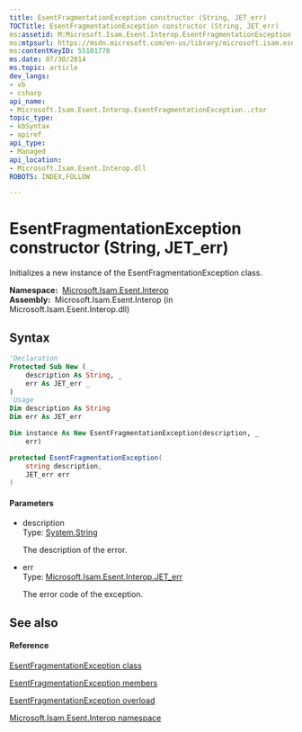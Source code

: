 ```yaml
---
title: EsentFragmentationException constructor (String, JET_err)
TOCTitle: EsentFragmentationException constructor (String, JET_err)
ms:assetid: M:Microsoft.Isam.Esent.Interop.EsentFragmentationException.#ctor(System.String,Microsoft.Isam.Esent.Interop.JET_err)
ms:mtpsurl: https://msdn.microsoft.com/en-us/library/microsoft.isam.esent.interop.esentfragmentationexception.esentfragmentationexception(v=EXCHG.10)
ms:contentKeyID: 55101778
ms.date: 07/30/2014
ms.topic: article
dev_langs:
- vb
- csharp
api_name: 
- Microsoft.Isam.Esent.Interop.EsentFragmentationException..ctor
topic_type: 
- kbSyntax
- apiref
api_type: 
- Managed
api_location: 
- Microsoft.Isam.Esent.Interop.dll
ROBOTS: INDEX,FOLLOW

---
```


# EsentFragmentationException constructor (String, JET_err)

Initializes a new instance of the EsentFragmentationException class.

**Namespace:**  [Microsoft.Isam.Esent.Interop](hh596136\(v=exchg.10\).md)  
**Assembly:**  Microsoft.Isam.Esent.Interop (in Microsoft.Isam.Esent.Interop.dll)

## Syntax

``` vb
'Declaration
Protected Sub New ( _
    description As String, _
    err As JET_err _
)
'Usage
Dim description As String
Dim err As JET_err

Dim instance As New EsentFragmentationException(description, _
    err)
```

``` csharp
protected EsentFragmentationException(
    string description,
    JET_err err
)
```

#### Parameters

  - description  
    Type: [System.String](https://docs.microsoft.com/dotnet/api/system.string?redirectedfrom=MSDN)  
    
    The description of the error.

<!-- end list -->

  - err  
    Type: [Microsoft.Isam.Esent.Interop.JET_err](hh564840\(v=exchg.10\).md)  
    
    The error code of the exception.

## See also

#### Reference

[EsentFragmentationException class](dn350462\(v=exchg.10\).md)

[EsentFragmentationException members](dn350419\(v=exchg.10\).md)

[EsentFragmentationException overload](dn350466\(v=exchg.10\).md)

[Microsoft.Isam.Esent.Interop namespace](hh596136\(v=exchg.10\).md)


